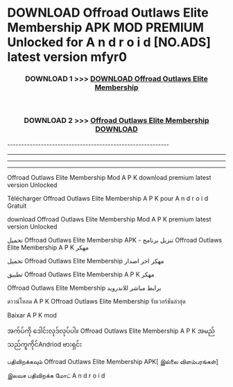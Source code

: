 # DOWNLOAD Offroad Outlaws Elite Membership  APK MOD PREMIUM Unlocked for A n d r o i d [NO.ADS] latest version mfyr0 



<div align="center">

<h3>DOWNLOAD 1 >>> <a href="https://getmod2.web.app/?judul=Offroad Outlaws Elite Membership ">DOWNLOAD Offroad Outlaws Elite Membership </a></h3><br>

<h3>DOWNLOAD 2 >>> <a href="https://getmod2.web.app/?judul=Offroad Outlaws Elite Membership ">Offroad Outlaws Elite Membership  DOWNLOAD </a></h3>

</div>
----------------------------------------------------------

----------------------------------------------------------

----------------------------------------------------------

----------------------------------------------------------

Offroad Outlaws Elite Membership  Mod A P K download premium latest version Unlocked

Télécharger Offroad Outlaws Elite Membership  A P K pour A n d r o i d Gratuit

download Offroad Outlaws Elite Membership  Mod A P K premium latest version Unlocked

تحميل Offroad Outlaws Elite Membership  APK - تنزيل برنامج Offroad Outlaws Elite Membership  A P K مهكر

تحميل Offroad Outlaws Elite Membership  مهكر اخر اصدار

تطبيق Offroad Outlaws Elite Membership  A P K مهكر

Offroad Outlaws Elite Membership  برابط مباشر للاندرويد

ดาวน์โหลด A P K Offroad Outlaws Elite Membership  รับเวอร์ชันล่าสุด

Baixar A P K mod

အက်ပ်ကို ဒေါင်းလုဒ်လုပ်ပါ။ Offroad Outlaws Elite Membership  A P K အမည်သည်ကူကိုင်Andriod ဗားရှင်း

பதிவிறக்கவும் Offroad Outlaws Elite Membership  APK[ இல்லை விளம்பரங்கள்] 
 
இலவச பதிவிறக்க மோட் A n d r o i d



